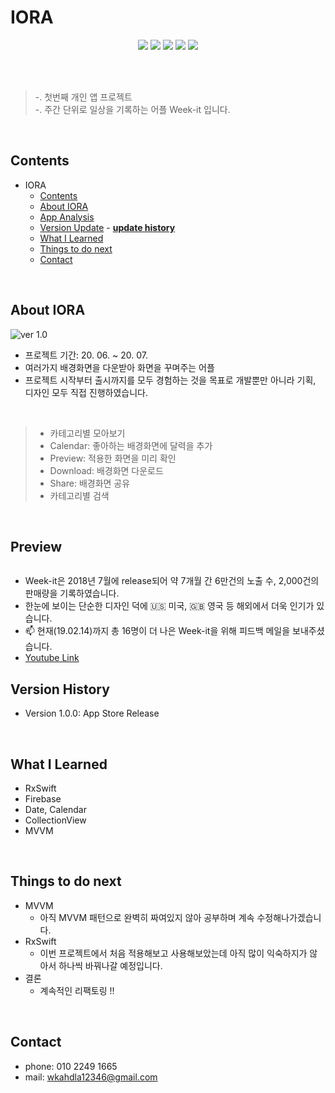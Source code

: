 # IORA 
<p align="center">
<img src="https://img.shields.io/badge/swift-5.0-blue.svg" />
<img src="https://img.shields.io/badge/xcode-11.5-green.svg" />
<img src="https://img.shields.io/badge/ios-12.0-yellow.svg" />
<img src="https://img.shields.io/badge/RxSwift-5.11-orange.svg" />
<img src="https://img.shields.io/badge/licence-MIT-lightgrey.svg" /> <br><br>


</p>
<br>

> -. 첫번째 개인 앱 프로젝트  
> -. 주간 단위로 일상을 기록하는 어플 Week-it 입니다.

<br>

## Contents
- IORA
  - [Contents](#contents)
  - [About IORA](#about-IORA)
  - [App Analysis](#app-analysis)
  - [Version Update](#version-update)
        - [**update history**](#update-history)
  - [What I Learned](#what-i-learned)
  - [Things to do next](#things-to-do-next)
  - [Contact](#contact)

<br>

## About IORA

![ver 1.0](./Scrennshot/ver%201.0.png) 

- 프로젝트 기간: 20. 06. ~ 20. 07.
- 여러가지 배경화면을 다운받아 화면을 꾸며주는 어플
- 프로젝트 시작부터 출시까지를 모두 경험하는 것을 목표로 개발뿐만 아니라 기획, 디자인 모두 직접 진행하였습니다.

<br>

>   - 카테고리별 모아보기
>   - Calendar: 좋아하는 배경화면에 달력을 추가
>   - Preview: 적용한 화면을 미리 확인
>   - Download: 배경화면 다운로드
>   - Share: 배경화면 공유
>   - 카테고리별 검색

<br>

## Preview
![]()
- Week-it은 2018년 7월에 release되어 약 7개월 간 6만건의 노출 수, 2,000건의 판매량을 기록하였습니다.
- 한눈에 보이는 단순한 디자인 덕에 🇺🇸 미국, 🇬🇧 영국 등 해외에서 더욱 인기가 있습니다.
- 📫 현재(19.02.14)까지 총 16명이 더 나은 Week-it을 위해 피드백 메일을 보내주셨습니다.
- [Youtube Link](https://www.youtube.com/watch?v=l0sixcSdIpw&feature=youtu.be)

## Version History
- Version 1.0.0: App Store Release

<br>

## What I Learned
- RxSwift
- Firebase   
- Date, Calendar
- CollectionView
- MVVM

<br>

## Things to do next 
- MVVM
  - 아직 MVVM 패턴으로 완벽히 짜여있지 않아 공부하며 계속 수정해나가겠습니다. 
- RxSwift
  - 이번 프로젝트에서 처음 적용해보고 사용해보았는데 아직 많이 익숙하지가 않아서 하나씩 바꿔나갈 예정입니다.
- 결론
  - 계속적인 리팩토링 !!

<br>

## Contact
- phone: 010 2249 1665
- mail: wkahdla12346@gmail.com
